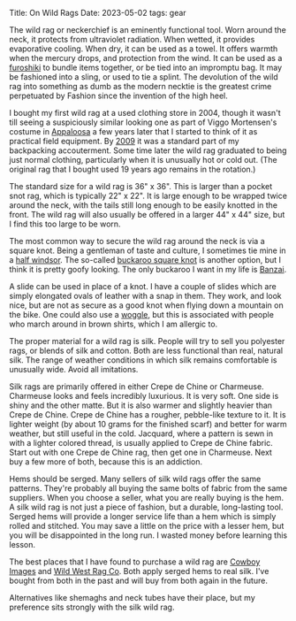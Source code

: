Title: On Wild Rags
Date: 2023-05-02
tags: gear

The wild rag or neckerchief is an eminently functional tool. Worn around the neck, it protects from ultraviolet radiation. When wetted, it provides evaporative cooling. When dry, it can be used as a towel. It offers warmth when the mercury drops, and protection from the wind. It can be used as a [furoshiki](https://en.wikipedia.org/wiki/Furoshiki) to bundle items together, or be tied into an impromptu bag. It may be fashioned into a sling, or used to tie a splint. The devolution of the wild rag into something as dumb as the modern necktie is the greatest crime perpetuated by Fashion since the invention of the high heel.

I bought my first wild rag at a used clothing store in 2004, though it wasn't till seeing a suspiciously similar looking one as part of Viggo Mortensen's costume in [Appaloosa](https://en.wikipedia.org/wiki/Appaloosa_(film)) a few years later that I started to think of it as practical field equipment. By [2009](https://www.flickr.com/photos/pigmonkey/3923285185/) it was a standard part of my backpacking accouterment. Some time later the wild rag graduated to being just normal clothing, particularly when it is unusually hot or cold out. (The original rag that I bought used 19 years ago remains in the rotation.)

The standard size for a wild rag is 36" x 36". This is larger than a pocket snot rag, which is typically 22" x 22". It is large enough to be wrapped twice around the neck, with the tails still long enough to be easily knotted in the front. The wild rag will also usually be offered in a larger 44" x 44" size, but I find this too large to be worn.

The most common way to secure the wild rag around the neck is via a square knot. Being a gentleman of taste and culture, I sometimes tie mine in a [half windsor](https://www.ties.com/how-to-tie-a-tie/half-windsor). The so-called [buckaroo square knot](https://westernhorseman.com/culture/how-to-tie-a-buckaroo-knot/) is another option, but I think it is pretty goofy looking. The only buckaroo I want in my life is [Banzai](https://en.wikipedia.org/wiki/The_Adventures_of_Buckaroo_Banzai_Across_the_8th_Dimension).

A slide can be used in place of a knot. I have a couple of slides which are simply elongated ovals of leather with a snap in them. They work, and look nice, but are not as secure as a good knot when flying down a mountain on the bike. One could also use a [woggle](https://www.instructables.com/Scouts-Woggle-Turks-Head-Knot/), but this is associated with people who march around in brown shirts, which I am allergic to.

The proper material for a wild rag is silk. People will try to sell you polyester rags, or blends of silk and cotton. Both are less functional than real, natural silk. The range of weather conditions in which silk remains comfortable is unusually wide. Avoid all imitations.

Silk rags are primarily offered in either Crepe de Chine or Charmeuse. Charmeuse looks and feels incredibly luxurious. It is very soft. One side is shiny and the other matte. But it is also warmer and slightly heavier than Crepe de Chine. Crepe de Chine has a rougher, pebble-like texture to it. It is lighter weight (by about 10 grams for the finished scarf) and better for warm weather, but still useful in the cold. Jacquard, where a pattern is sewn in with a lighter colored thread, is usually applied to Crepe de Chine fabric. Start out with one Crepe de Chine rag, then get one in Charmeuse. Next buy a few more of both, because this is an addiction.

Hems should be serged. Many sellers of silk wild rags offer the same patterns. They're probably all buying the same bolts of fabric from the same suppliers. When you choose a seller, what you are really buying is the hem. A silk wild rag is not just a piece of fashion, but a durable, long-lasting tool. Serged hems will provide a longer service life than a hem which is simply rolled and stitched. You may save a little on the price with a lesser hem, but you will be disappointed in the long run. I wasted money before learning this lesson.

The best places that I have found to purchase a wild rag are [Cowboy Images](https://cowboywildrags.com/) and [Wild West Rag Co](https://wildwestragco.com/). Both apply serged hems to real silk. I've bought from both in the past and will buy from both again in the future.

Alternatives like shemaghs and neck tubes have their place, but my preference sits strongly with the silk wild rag.

